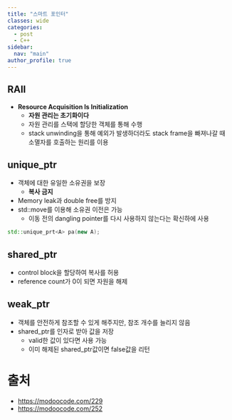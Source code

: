 ```yaml
---
title: "스마트 포인터"
classes: wide
categories: 
  - post
  - C++
sidebar:
  nav: "main"
author_profile: true
---
```


## RAII
* **Resource Acquisition Is Initialization**
  * **자원 관리는 초기화이다**
  * 자원 관리를 스택에 할당한 객체를 통해 수행
  * stack unwinding을 통해 예외가 발생하더라도 stack frame을 빠져나갈 때 소멸자를 호출하는 원리를 이용

## unique_ptr
* 객체에 대한 유일한 소유권을 보장
  * **복사 금지**
* Memory leak과 double free를 방지
* std::move를 이용해 소유권 이전은 가능
  * 이동 전의 dangling pointer를 다시 사용하지 않는다는 확신하에 사용
```c++
std::unique_prt<A> pa(new A);
```

## shared_ptr
* control block을 할당하여 복사를 허용
* reference count가 0이 되면 자원을 해제

## weak_ptr
* 객체를 안전하게 참조할 수 있게 해주지만, 참조 개수를 늘리지 않음
* shared_ptr를 인자로 받아 값을 저장
  * valid한 값이 있다면 사용 가능
  * 이미 해제된 shared_ptr값이면 false값을 리턴

# 출처
* <https://modoocode.com/229>
* <https://modoocode.com/252>
